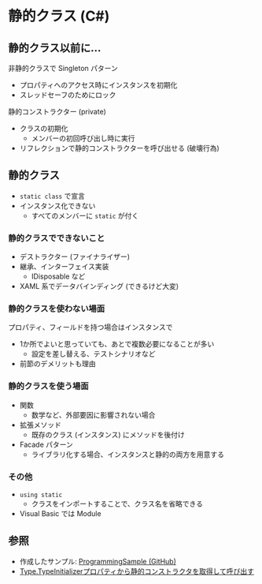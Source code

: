 # 静的クラス (C#)

## 静的クラス以前に…
非静的クラスで Singleton パターン
- プロパティへのアクセス時にインスタンスを初期化
- スレッドセーフのためにロック

静的コンストラクター (private)
- クラスの初期化
  - メンバーの初回呼び出し時に実行
- リフレクションで静的コンストラクターを呼び出せる (破壊行為)

## 静的クラス
- `static class` で宣言
- インスタンス化できない
  - すべてのメンバーに `static` が付く

### 静的クラスでできないこと
- デストラクター (ファイナライザー)
- 継承、インターフェイス実装
  - IDisposable など
- XAML 系でデータバインディング (できるけど大変)

### 静的クラスを使わない場面
プロパティ、フィールドを持つ場合はインスタンスで
- 1か所でよいと思っていても、あとで複数必要になることが多い
  - 設定を差し替える、テストシナリオなど
- 前節のデメリットも理由

### 静的クラスを使う場面
- 関数
  - 数学など、外部要因に影響されない場合
- 拡張メソッド
  - 既存のクラス (インスタンス) にメソッドを後付け
- Facade パターン
  - ライブラリ化する場合、インスタンスと静的の両方を用意する

### その他
- `using static`
  - クラスをインポートすることで、クラス名を省略できる
- Visual Basic では Module

## 参照
- 作成したサンプル: [ProgrammingSample (GitHub)](https://github.com/sakapon/Samples-2018/tree/master/ProgrammingSample/UnitTest)
- [Type.TypeInitializerプロパティから静的コンストラクタを取得して呼び出す](https://t.co/dqq0C8k4h6)
